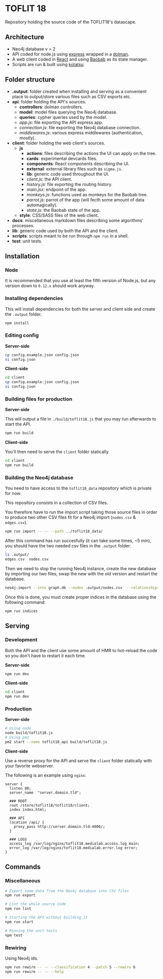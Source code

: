# TOFLIT 18

Repository holding the source code of the TOFLIT18's datascape.

## Architecture

* Neo4j database v > 2
* API coded for node.js using [express](http://expressjs.com/fr/) wrapped in a [dolman](https://github.com/Yomguithereal/dolman).
* A web client coded in [React](https://github.com/facebook/react) and using [Baobab](https://github.com/Yomguithereal/baobab) as its state manager.
* Scripts are run & built using [kotatsu](https://github.com/Yomguithereal/kotatsu).

## Folder structure

* **.output**: folder created when installing and serving as a convenient place to output/store various files such as CSV exports etc.
* **api**: folder holding the API's sources.
  * **controllers**: dolman controllers.
  * **model**: model files querying the Neo4j database.
  * **queries**: cypher queries used by the model.
  * *app.js*: file exporting the API express app.
  * *connection.js*: file exporting the Neo4j database connection.
  * *middlewares.js*: various express middlewares (authentication, mostly).
* **client**: folder holding the web client's sources.
  * **js**
    * **actions**: files describing the actions the UI can apply on the tree.
    * **cards**: experimental devcards files.
    * **components**: React components describing the UI.
    * **external**: external library files such as `sigma.js`.
    * **lib**: generic code used throughout the UI.
    * *client.js*: the API client.
    * *history.js*: file exporting the routing history.
    * *main.jsx*: endpoint of the app.
    * *monkeys.js*: functions used as monkeys for the Baobab tree.
    * *parrot.js*: parrot of the app (will fecth some amount of data automagically).
    * *state.js*: the Baobab state of the app.
  * **style**: CSS/SASS files of the web client.
* **docs**: miscellaneous markdown files describing some algorithms' processes.
* **lib**: generic code used by both the API and the client.
* **scripts**: scripts meant to be run through `npm run` in a shell.
* **test**: unit tests.

## Installation

### Node

It is recommended that you use at least the fifth version of Node.js, but any version down to `0.12.x` should work anyway.

### Installing dependencies

This will install dependencies for both the server and client side and create the `.output` folder.

```bash
npm install
```

### Editing config

**Server-side**

```bash
cp config.example.json config.json
vi config.json
```

**Client-side**

```bash
cd client
cp config.example.json config.json
vi config.json
```

### Building files for production

**Server-side**

This will output a file in `./build/toflit18.js` that you may run afterwards to start the API.

```bash
npm run build
```

**Client-side**

You'll then need to serve the `client` folder statically.

```bash
cd client
npm run build
```

### Building the Neo4j database

You need to have access to the `toflit18_data` repository which is private for now.

This repository consists in a collection of CSV files.

You therefore have to run the import script taking those source files in order to produce two other CSV files fit for a Neo4j import (`nodes.csv` & `edges.csv`).

```bash
npm run import -- -- --path ../toflit18_data/
```

After this command has run succesfully (it can take some times, ~5 min), you should have the two needed csv files in the `.output` folder:

```bash
ls .output/
edges.csv  nodes.csv
```

Then we need to stop the running Neo4j instance, create the new database by importing our two files, swap the new with the old version and restart the database.

```bash
neo4j-import --into graph.db --nodes .output/nodes.csv  --relationships .output/edges.csv
```

Once this is done, you must create proper indices in the database using the following command:

```
npm run indices
```

## Serving

### Development

Both the API and the client use some amount of HMR to hot-reload the code so you don't have to restart it each time.

**Server-side**

```bash
npm run dev
```

**Client-side**

```bash
cd client
npm run dev
```

### Production

**Server-side**

```bash
# Using node
node build/toflit18.js
# Using pm2
pm2 start --name toflit18_api build/toflit18.js
```

**Client-side**

Use a reverse proxy for the API and serve the `client` folder statically with your favorite webserver.

The following is an example using `nginx`:

```nginx
server {
  listen 80;
  server_name  "server.domain.tld";

  ### ROOT
  root /store/toflit18/toflit18/client;
  index index.html;

  ### API
  location /api/ {
    proxy_pass http://server.domain.tld:4000/;
  }

  ### LOGS
  access_log /var/log/nginx/toflit18.medialab.access.log main;
  error_log /var/log/nginx/toflit18.medialab.error.log error;
}
```

## Commands

### Miscellaneous

```bash
# Export some data from the Neo4j database into CSV files
npm run export

# Lint the whole source code
npm run lint

# Starting the API without building it
npm run start

# Running the unit tests
npm test
```

### Rewiring

Using Neo4j ids.

```bash
npm run rewire -- -- --classification 4 --patch 5 --rewire 6
npm run rewire -- -- --help
```
